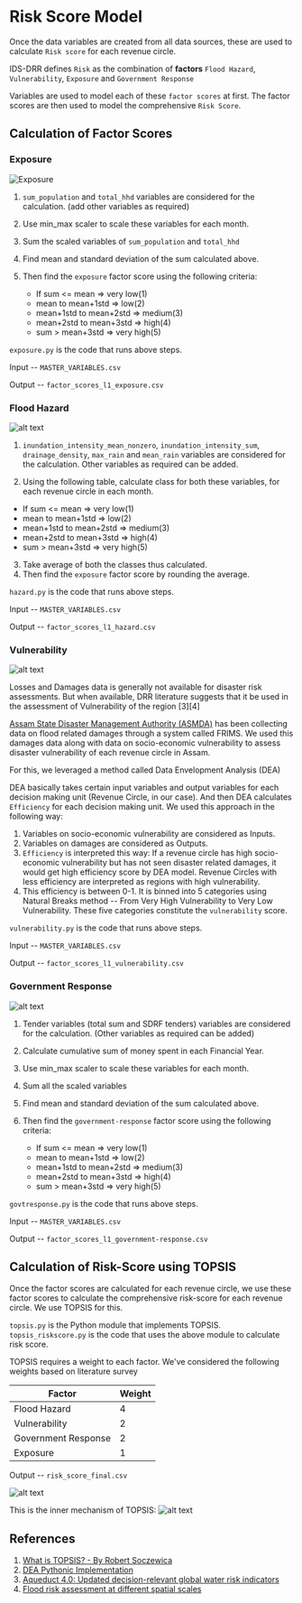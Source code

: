 # Risk Score Model

Once the data variables are created from all data sources, these are used to calculate `Risk score` for each revenue circle.

IDS-DRR defines `Risk` as the combination of **factors** `Flood Hazard`, `Vulnerability`, `Exposure` and `Government Response`

Variables are used to model each of these `factor scores` at first. The factor scores are then used to model the comprehensive `Risk Score`.

## Calculation of Factor Scores

### Exposure

![Exposure](docs/exposure.jpg)

1. `sum_population` and `total_hhd` variables are considered for the calculation. (add other variables as required)
2. Use min_max scaler to scale these variables for each month.
3. Sum the scaled variables of `sum_population` and `total_hhd`
4. Find mean and standard deviation of the sum calculated above.
5. Then find the `exposure` factor score using the following criteria:

    - If sum <= mean => very low(1) 
    - mean to mean+1std => low(2)
    - mean+1std to mean+2std => medium(3)
    - mean+2std to mean+3std => high(4)
    - sum > mean+3std => very high(5)

`exposure.py` is the code that runs above steps.

Input -- `MASTER_VARIABLES.csv`

Output -- `factor_scores_l1_exposure.csv`

### Flood Hazard
![alt text](docs/hazard.jpg)

1. `inundation_intensity_mean_nonzero`, `inundation_intensity_sum`, `drainage_density`, `max_rain` and `mean_rain` variables are considered for the calculation.  Other variables as required can be added.

2. Using the following table, calculate class for both these variables, for each revenue circle in each month.

- If sum <= mean => very low(1) 
- mean to mean+1std => low(2)
- mean+1std to mean+2std => medium(3)
- mean+2std to mean+3std => high(4)
- sum > mean+3std => very high(5)

3. Take average of both the classes thus calculated.
4. Then find the `exposure` factor score by rounding the average.

`hazard.py` is the code that runs above steps.

Input -- `MASTER_VARIABLES.csv`

Output -- `factor_scores_l1_hazard.csv`


### Vulnerability
![alt text](docs/vulnerability.jpg)

Losses and Damages data is generally not available for disaster risk assessments. But when available, DRR literature suggests that it be used in the assessment of Vulnerability of the region [3][4]

[Assam State Disaster Management Authority (ASMDA)](sdmassam.nic.in) has been collecting data on flood related damages through a system called FRIMS. We used this damages data along with data on socio-economic vulnerability to assess disaster vulnerability of each revenue circle in Assam. 

For this, we leveraged a method called Data Envelopment Analysis (DEA)

DEA basically takes certain input variables and output variables for each decision making unit (Revenue Circle, in our case). And then DEA calculates `Efficiency` for each decision making unit. We used this approach in the following way:

1. Variables on socio-economic vulnerability are considered as Inputs.
2. Variables on damages are considered as Outputs.
3. `Efficiency` is interpreted this way: If a revenue circle has high socio-economic vulnerability but has not seen disaster related damages, it would get high efficiency score by DEA model. Revenue Circles with less efficiency are interpreted as regions with high vulnerability.
4. This efficiency is between 0-1. It is binned into 5 categories using Natural Breaks method -- From Very High Vulnerability to Very Low Vulnerability. These five categories constitute the `vulnerability` score.

`vulnerability.py` is the code that runs above steps.

Input -- `MASTER_VARIABLES.csv`

Output -- `factor_scores_l1_vulnerability.csv`


### Government Response
![alt text](docs/response.jpg)

1. Tender variables (total sum and SDRF tenders) variables are considered for the calculation. (Other variables as required can be added)
2. Calculate cumulative sum of money spent in each Financial Year.
2. Use min_max scaler to scale these variables for each month.
3. Sum all the scaled variables
4. Find mean and standard deviation of the sum calculated above.
5. Then find the `government-response` factor score using the following criteria:

    - If sum <= mean => very low(1) 
    - mean to mean+1std => low(2)
    - mean+1std to mean+2std => medium(3)
    - mean+2std to mean+3std => high(4)
    - sum > mean+3std => very high(5)

`govtresponse.py` is the code that runs above steps.

Input -- `MASTER_VARIABLES.csv`

Output -- `factor_scores_l1_government-response.csv`

## Calculation of Risk-Score using TOPSIS

Once the factor scores are calculated for each revenue circle, we use these factor scores to calculate the comprehensive risk-score for each revenue circle. We use TOPSIS for this.

`topsis.py` is the Python module that implements TOPSIS.<br>
`topsis_riskscore.py` is the code that uses the above module to calculate risk score.

TOPSIS requires a weight to each factor. We've considered the following weights based on literature survey

| Factor   | Weight |
| -------- | ------- |
| Flood Hazard  | 4    |
| Vulnerability | 2     |
| Government Response    | 2    |
| Exposure    | 1   |

Output -- `risk_score_final.csv`

![alt text](docs/TOPSIS_RISK.jpg)

This is the inner mechanism of TOPSIS:
![alt text](docs/topsis.png)

## References
1. [What is TOPSIS? - By Robert Soczewica](https://robertsoczewica.medium.com/what-is-topsis-b05c50b3cd05)
2. [DEA Pythonic Implementation](https://github.com/wurmen/DEA/tree/master/Functions/basic_DEA_data%26code)
3. [Aqueduct 4.0: Updated decision-relevant global water risk indicators](https://www.wri.org/research/aqueduct-40-updated-decision-relevant-global-water-risk-indicators)
4. [Flood risk assessment at different spatial scales](https://link.springer.com/article/10.1007/s11027-015-9654-z)
